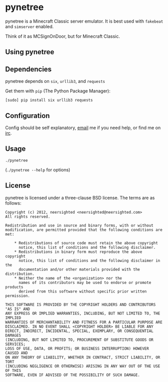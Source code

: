 # pynetree

pynetree is a Minecraft Classic server emulator. It is best used with `fakebeat` and `simserver` enabled. 

Think of it as MCSignOnDoor, but for Minecraft Classic.

## Using pynetree

## Dependencies

pynetree depends on `six`, `urllib3`, and `requests`

Get them with `pip` (The Python Package Manager):

`[sudo] pip install six urllib3 requests`

## Configuration

Config should be self explanatory, [email](mailto:neersighted@neersighted.com) me if you need help, or find me on [irc](irc://irc.esper.net/neersighted).

## Usage

`./pynetree`

(`./pynetree --help` for options)

## License

pynetree is licensed under a three-clause BSD license. The terms are as follows:

```
Copyright (c) 2012, neersighted <neersighted@neersighted.com>
All rights reserved.

Redistribution and use in source and binary forms, with or without
modification, are permitted provided that the following conditions are met:

    * Redistributions of source code must retain the above copyright
      notice, this list of conditions and the following disclaimer.
    * Redistributions in binary form must reproduce the above copyright
      notice, this list of conditions and the following disclaimer in the
      documentation and/or other materials provided with the distribution.
    * Neither the name of the <organization> nor the
      names of its contributors may be used to endorse or promote products
      derived from this software without specific prior written permission.

THIS SOFTWARE IS PROVIDED BY THE COPYRIGHT HOLDERS AND CONTRIBUTORS "AS IS" AND
ANY EXPRESS OR IMPLIED WARRANTIES, INCLUDING, BUT NOT LIMITED TO, THE IMPLIED
WARRANTIES OF MERCHANTABILITY AND FITNESS FOR A PARTICULAR PURPOSE ARE
DISCLAIMED. IN NO EVENT SHALL <COPYRIGHT HOLDER> BE LIABLE FOR ANY
DIRECT, INDIRECT, INCIDENTAL, SPECIAL, EXEMPLARY, OR CONSEQUENTIAL DAMAGES
(INCLUDING, BUT NOT LIMITED TO, PROCUREMENT OF SUBSTITUTE GOODS OR SERVICES;
LOSS OF USE, DATA, OR PROFITS; OR BUSINESS INTERRUPTION) HOWEVER CAUSED AND
ON ANY THEORY OF LIABILITY, WHETHER IN CONTRACT, STRICT LIABILITY, OR TORT
(INCLUDING NEGLIGENCE OR OTHERWISE) ARISING IN ANY WAY OUT OF THE USE OF THIS
SOFTWARE, EVEN IF ADVISED OF THE POSSIBILITY OF SUCH DAMAGE.
```
